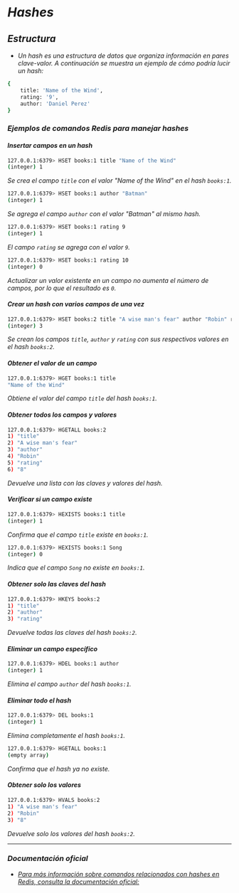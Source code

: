 <!-- Autor: Daniel Benjamin Perez Morales -->
<!-- GitHub: https://github.com/D4nitrix13 -->
<!-- GitLab: https://gitlab.com/D4nitrix13 -->
<!-- Correo electrónico: danielperezdev@proton.me -->

# ***Hashes***

## ***Estructura***

- *Un hash es una estructura de datos que organiza información en pares clave-valor. A continuación se muestra un ejemplo de cómo podría lucir un hash:*

```bash
{
    title: 'Name of the Wind',
    rating: '9',
    author: 'Daniel Perez'
}
```

### ***Ejemplos de comandos Redis para manejar hashes***

#### ***Insertar campos en un hash***

```bash
127.0.0.1:6379> HSET books:1 title "Name of the Wind"
(integer) 1
```

*Se crea el campo `title` con el valor "Name of the Wind" en el hash `books:1`.*

```bash
127.0.0.1:6379> HSET books:1 author "Batman"
(integer) 1
```

*Se agrega el campo `author` con el valor "Batman" al mismo hash.*

```bash
127.0.0.1:6379> HSET books:1 rating 9
(integer) 1
```

*El campo `rating` se agrega con el valor `9`.*

```bash
127.0.0.1:6379> HSET books:1 rating 10
(integer) 0
```

*Actualizar un valor existente en un campo no aumenta el número de campos, por lo que el resultado es `0`.*

#### ***Crear un hash con varios campos de una vez***

```bash
127.0.0.1:6379> HSET books:2 title "A wise man's fear" author "Robin" rating 8
(integer) 3
```

*Se crean los campos `title`, `author` y `rating` con sus respectivos valores en el hash `books:2`.*

#### ***Obtener el valor de un campo***

```bash
127.0.0.1:6379> HGET books:1 title
"Name of the Wind"
```

*Obtiene el valor del campo `title` del hash `books:1`.*

#### ***Obtener todos los campos y valores***

```bash
127.0.0.1:6379> HGETALL books:2
1) "title"
2) "A wise man's fear"
3) "author"
4) "Robin"
5) "rating"
6) "8"
```

*Devuelve una lista con las claves y valores del hash.*

#### ***Verificar si un campo existe***

```bash
127.0.0.1:6379> HEXISTS books:1 title
(integer) 1
```

*Confirma que el campo `title` existe en `books:1`.*

```bash
127.0.0.1:6379> HEXISTS books:1 Song
(integer) 0
```

*Indica que el campo `Song` no existe en `books:1`.*

#### ***Obtener solo las claves del hash***

```bash
127.0.0.1:6379> HKEYS books:2
1) "title"
2) "author"
3) "rating"
```

*Devuelve todas las claves del hash `books:2`.*

#### ***Eliminar un campo específico***

```bash
127.0.0.1:6379> HDEL books:1 author
(integer) 1
```

*Elimina el campo `author` del hash `books:1`.*

#### ***Eliminar todo el hash***

```bash
127.0.0.1:6379> DEL books:1
(integer) 1
```

*Elimina completamente el hash `books:1`.*

```bash
127.0.0.1:6379> HGETALL books:1
(empty array)
```

*Confirma que el hash ya no existe.*

#### ***Obtener solo los valores***

```bash
127.0.0.1:6379> HVALS books:2
1) "A wise man's fear"
2) "Robin"
3) "8"
```

*Devuelve solo los valores del hash `books:2`.*

---

### ***Documentación oficial***

- *[Para más información sobre comandos relacionados con hashes en Redis, consulta la documentación oficial:](https://redis.io/docs/latest/commands/?group=hash "https://redis.io/docs/latest/commands/?group=hash")*
